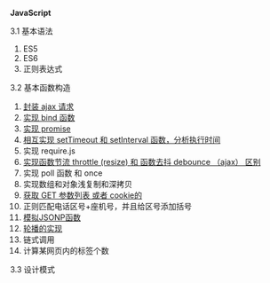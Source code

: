 **JavaScript**

3.1 基本语法

1. ES5
2. ES6
3. 正则表达式

3.2 基本函数构造

1. [封装 ajax 请求](/javascript/ajax.md)
2. [实现 bind 函数](/javascript/bind.md)
3. [实现 promise](/javascript/promise.md)
4. [相互实现 setTimeout 和 setInterval 函数，分析执行时间](/javascript/settimeout-and-setinterval.md)
5. 实现 require.js
6. [实现函数节流 throttle \(resize\) 和 函数去抖 debounce （ajax） 区别](/javascript/han-shu-jie-liu-he-han-shu-qu-dou.md)
7. 实现 poll 函数 和 once
8. 实现数组和对象浅复制和深拷贝
9. [获取 GET 参数列表 或者 cookie的](/javascript/deepcopy.md)
10. 正则匹配电话区号+座机号，并且给区号添加括号
11. [模拟JSONP函数](/javascript/deepcopy.md)
12. [轮播的实现](/javascript/lun-bo-tu.md)
13. 链式调用
14. 计算某网页内的标签个数

3.3 设计模式

